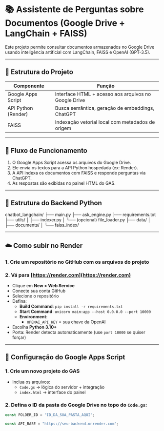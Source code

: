 # 📚 Assistente de Perguntas sobre Documentos (Google Drive + LangChain + FAISS)

Este projeto permite consultar documentos armazenados no Google Drive usando inteligência artificial com LangChain, FAISS e OpenAI (GPT-3.5).

---

## 🔧 Estrutura do Projeto

| Componente        | Função                                                   |
|-------------------|----------------------------------------------------------|
| Google Apps Script| Interface HTML + acesso aos arquivos no Google Drive     |
| API Python (Render)| Busca semântica, geração de embeddings, ChatGPT         |
| FAISS             | Indexação vetorial local com metadados de origem         |

---

## 🚀 Fluxo de Funcionamento

1. O Google Apps Script acessa os arquivos do Google Drive.
2. Ele envia os textos para a API Python hospedada (ex: Render).
3. A API indexa os documentos com FAISS e responde perguntas via ChatGPT.
4. As respostas são exibidas no painel HTML do GAS.

---

## 📁 Estrutura do Backend Python

chatbot_langchain/ ├── main.py ├── ask_engine.py ├── requirements.txt ├── utils/ │ ├── indexer.py │ └── (opcional) file_loader.py ├── data/ │ ├── documents/ │ └── faiss_index/



---

## ☁️ Como subir no Render

### 1. Crie um repositório no GitHub com os arquivos do projeto

### 2. Vá para [https://render.com](https://render.com)

- Clique em **New > Web Service**
- Conecte sua conta GitHub
- Selecione o repositório
- Defina:
  - **Build Command**: `pip install -r requirements.txt`
  - **Start Command**: `uvicorn main:app --host 0.0.0.0 --port 10000`
  - **Environment**:
    - `OPENAI_API_KEY` = sua chave da OpenAI
- Escolha **Python 3.10+**
- Porta: Render detecta automaticamente (use `port 10000` se quiser forçar)

---

## 🔐 Configuração do Google Apps Script

### 1. Crie um novo projeto do GAS

- Inclua os arquivos:
  - `Code.gs` → lógica do servidor + integração
  - `index.html` → interface do painel

### 2. Defina o ID da pasta do Google Drive no topo do `Code.gs`:

```js
const FOLDER_ID = "ID_DA_SUA_PASTA_AQUI";

const API_BASE = "https://seu-backend.onrender.com";
